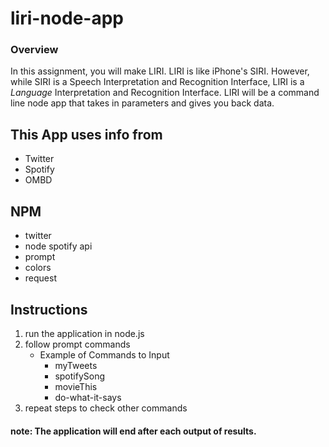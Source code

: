 # liri-node-app
### Overview
In this assignment, you will make LIRI. LIRI is like iPhone's SIRI. However, while SIRI is a Speech Interpretation and Recognition Interface, LIRI is a _Language_ Interpretation and Recognition Interface. LIRI will be a command line node app that takes in parameters and gives you back data.

## This App uses info from
 * Twitter
 * Spotify
 * OMBD
 
## NPM
* twitter
* node spotify api
* prompt
* colors
* request

 

## Instructions
1. run the application in node.js
2. follow prompt commands
    * Example of Commands to Input
        * myTweets
        * spotifySong
        * movieThis
        * do-what-it-says
3. repeat steps to check other commands
#### note: The application will end after each output of results.